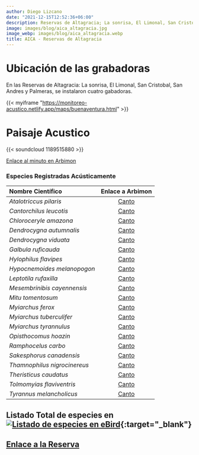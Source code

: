 ```yaml
---
author: Diego Lizcano
date: "2021-12-15T12:52:36+06:00"
description: Reservas de Altagracia; La sonrisa, El Limonal, San Cristobal, San Andres y Palmeras
image: images/blog/aica_altagracia.jpg
image_webp: images/blog/aica_altagracia.webp
title: AICA - Reservas de Altagracia
---
```


# Ubicación de las grabadoras

En las Reservas de Altagracia: La sonrisa, El Limonal, San Cristobal, San Andres y Palmeras, se instalaron cuatro gabadoras. 

{{< myiframe "https://monitoreo-acustico.netlify.app/maps/buenaventura.html" >}}


# Paisaje Acustico

{{< soundcloud 1189515880 >}}

[Enlace al minuto en Arbimon](https://arbimon.rfcx.org/project/destinos-awake/visualizer/rec/46870625)


### Especies Registradas Acústicamente


|__Nombre Científico__| Enlace a Arbimon|
| :---        |     :----:   |
|_Atalotriccus pilaris_|	[Canto]()|
|_Cantorchilus leucotis_|	[Canto](https://arbimon.rfcx.org/project/destinos-awake/visualizer/rec/46870625)|
|_Chloroceryle amazona_|	[Canto](https://arbimon.rfcx.org/project/destinos-awake/visualizer/rec/46870604)|
|_Dendrocygna autumnalis_|	[Canto](https://arbimon.rfcx.org/project/destinos-awake/visualizer/rec/46870657)|
|_Dendrocygna viduata_|	[Canto]()|
|_Galbula ruficauda_|	[Canto](https://arbimon.rfcx.org/project/destinos-awake/visualizer/rec/46870736)|
|_Hylophilus flavipes_|	[Canto](https://arbimon.rfcx.org/project/destinos-awake/visualizer/rec/46871038)|
|_Hypocnemoides melanopogon_|	[Canto](	https://arbimon.rfcx.org/project/destinos-awake/visualizer/rec/46870650)|
|_Leptotila rufaxilla_|	[Canto](	https://arbimon.rfcx.org/project/destinos-awake/visualizer/rec/46870625)|
|_Mesembrinibis cayennensis_|	[Canto](	https://arbimon.rfcx.org/project/destinos-awake/visualizer/rec/46870140)|
|_Mitu tomentosum_|	[Canto](	https://arbimon.rfcx.org/project/destinos-awake/visualizer/rec/46870534)|
|_Myiarchus ferox_|	[Canto]()|
|_Myiarchus tuberculifer_|	[Canto]()|	https://arbimon.rfcx.org/project/destinos-awake/visualizer/rec/46870600)|
|_Myiarchus tyrannulus_|	[Canto](	https://arbimon.rfcx.org/project/destinos-awake/visualizer/rec/46871099)|
|_Opisthocomus hoazin_|	[Canto](	https://arbimon.rfcx.org/project/destinos-awake/visualizer/rec/46871035)|
|_Ramphocelus carbo_|	[Canto](	https://arbimon.rfcx.org/project/destinos-awake/visualizer/rec/46883774)|
|_Sakesphorus canadensis_|	[Canto]()|
|_Thamnophilus nigrocinereus_|	[Canto]()|
|_Theristicus caudatus_|	[Canto]()|
|_Tolmomyias flaviventris_|	[Canto]()|	https://arbimon.rfcx.org/project/destinos-awake/visualizer/rec/46870140)|
|_Tyrannus melancholicus_|	[Canto](	https://arbimon.rfcx.org/project/destinos-awake/visualizer/rec/46870140)|





## Listado Total de especies en[![Listado de especies en eBird](/images/blog/Logo_ebird.png "Reservas de Altagracia-Ecolodge Buenaventura eBird hotspot")](https://ebird.org/colombia/hotspot/L5865278){:target="_blank"}



## [Enlace a la Reserva](https://www.instagram.com/reservabuenaventura/)




